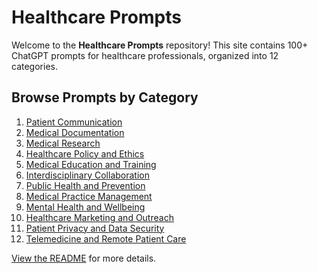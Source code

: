 # Healthcare Prompts

Welcome to the **Healthcare Prompts** repository! This site contains 100+ ChatGPT prompts for healthcare professionals, organized into 12 categories.

## Browse Prompts by Category
1. [Patient Communication](sections/1-patient-communication.md)
2. [Medical Documentation](sections/2-medical-documentation.md)
3. [Medical Research](sections/3-medical-research.md)
4. [Healthcare Policy and Ethics](sections/4-healthcare-policy-and-ethics.md)
5. [Medical Education and Training](sections/5-medical-education-and-training.md)
6. [Interdisciplinary Collaboration](sections/6-interdisciplinary-collaboration.md)
7. [Public Health and Prevention](sections/7-public-health-and-prevention.md)
8. [Medical Practice Management](sections/8-medical-practice-management.md)
9. [Mental Health and Wellbeing](sections/9-mental-health-and-wellbeing.md)
10. [Healthcare Marketing and Outreach](sections/10-healthcare-marketing-and-outreach.md)
11. [Patient Privacy and Data Security](sections/11-patient-privacy-and-data-security.md)
12. [Telemedicine and Remote Patient Care](sections/12-telemedicine-and-remote-patient-care.md)

[View the README](README.md) for more details.